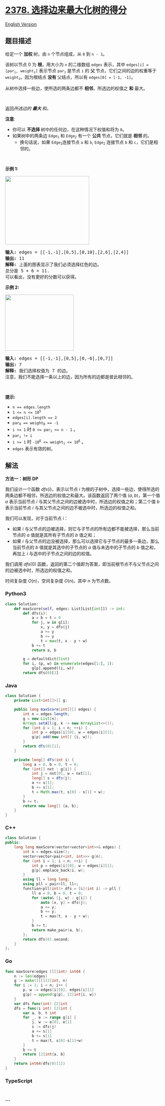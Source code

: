 # [2378. 选择边来最大化树的得分](https://leetcode.cn/problems/choose-edges-to-maximize-score-in-a-tree)

[English Version](/solution/2300-2399/2378.Choose%20Edges%20to%20Maximize%20Score%20in%20a%20Tree/README_EN.md)

## 题目描述

<!-- 这里写题目描述 -->

<p>给定一个&nbsp;<strong>加权&nbsp;</strong>树，由 <code>n</code> 个节点组成，从 <code>0</code> 到 <code>n - 1</code>。</p>

<p>该树以节点 0 为&nbsp;<strong>根</strong>，用大小为 <code>n</code> 的二维数组 <code>edges</code> 表示，其中 <code>edges[i] = [par<sub>i</sub>, weight<sub>i</sub>]</code> 表示节点 <code>par<sub>i</sub></code> 是节点 <code>i</code>&nbsp;的&nbsp;<strong>父&nbsp;</strong>节点，它们之间的边的权重等于 <code>weight<sub>i</sub></code>。因为根结点&nbsp;<strong>没有&nbsp;</strong>父结点，所以有 <code>edges[0] = [-1, -1]</code>。</p>

<p>从树中选择一些边，使所选的两条边都不&nbsp;<strong>相邻</strong>，所选边的权值之 <strong>和</strong> 最大。</p>

<p>&nbsp;</p>

<p>返回<em>所选边的&nbsp;<strong>最大&nbsp;</strong>和。</em></p>

<p><strong>注意</strong>:</p>

<ul>
	<li>你可以&nbsp;<strong>不选择&nbsp;</strong>树中的任何边，在这种情况下权值和将为 <code>0</code>。</li>
	<li>如果树中的两条边 <code>Edge<sub>1</sub></code> 和 <code>Edge<sub>2</sub></code> 有一个&nbsp;<strong>公共&nbsp;</strong>节点，它们就是&nbsp;<strong>相邻&nbsp;</strong>的。
	<ul>
		<li>换句话说，如果 <code>Edge<sub>1</sub></code>连接节点 <code>a</code> 和 <code>b</code>, <code>Edge<sub>2</sub></code> 连接节点 <code>b</code> 和 <code>c</code>，它们是相邻的。</li>
	</ul>
	</li>
</ul>

<p>&nbsp;</p>

<p><strong class="example">示例 1:</strong></p>
<img alt="" src="https://fastly.jsdelivr.net/gh/doocs/leetcode@main/solution/2300-2399/2378.Choose%20Edges%20to%20Maximize%20Score%20in%20a%20Tree/images/treedrawio.png" style="width: 271px; height: 221px;" />
<pre>
<strong>输入:</strong> edges = [[-1,-1],[0,5],[0,10],[2,6],[2,4]]
<strong>输出:</strong> 11
<strong>解释:</strong> 上面的图表显示了我们必须选择红色的边。
总分是 5 + 6 = 11.
可以看出，没有更好的分数可以获得。
</pre>

<p><strong class="example">示例 2:</strong></p>
<img alt="" src="https://fastly.jsdelivr.net/gh/doocs/leetcode@main/solution/2300-2399/2378.Choose%20Edges%20to%20Maximize%20Score%20in%20a%20Tree/images/treee1293712983719827.png" style="width: 221px; height: 181px;" />
<pre>
<strong>输入:</strong> edges = [[-1,-1],[0,5],[0,-6],[0,7]]
<strong>输出:</strong> 7
<strong>解释:</strong> 我们选择权值为 7 的边。
注意，我们不能选择一条以上的边，因为所有的边都是彼此相邻的。
</pre>

<p>&nbsp;</p>

<p><strong>提示:</strong></p>

<ul>
	<li><code>n == edges.length</code></li>
	<li><code>1 &lt;= n &lt;= 10<sup>5</sup></code></li>
	<li><code>edges[i].length == 2</code></li>
	<li><code>par<sub>0</sub> == weight<sub>0</sub> == -1</code></li>
	<li><code>i &gt;= 1</code>&nbsp;时&nbsp;<code>0 &lt;= par<sub>i</sub> &lt;= n - 1</code>&nbsp;。</li>
	<li><code>par<sub>i</sub> != i</code></li>
	<li><code>i &gt;= 1</code>&nbsp;时&nbsp;<code>-10<sup>6</sup> &lt;= weight<sub>i</sub> &lt;= 10<sup>6</sup></code> 。</li>
	<li><code>edges</code> 表示有效的树。</li>
</ul>

## 解法

<!-- 这里可写通用的实现逻辑 -->

**方法一：树形 DP**

我们设计一个函数 $dfs(i)$，表示以节点 $i$ 为根的子树中，选择一些边，使得所选的两条边都不相邻，所选边的权值之和最大。该函数返回了两个值 $(a, b)$，第一个值 $a$ 表示当前节点 $i$ 与其父节点之间的边被选中时，所选边的权值之和；第二个值 $b$ 表示当前节点 $i$ 与其父节点之间的边不被选中时，所选边的权值之和。

我们可以发现，对于当前节点 $i$：

-   如果 $i$ 与父节点的边被选择，则它与子节点的所有边都不能被选择，那么当前节点的 $a$ 值就是其所有子节点的 $b$ 值之和；
-   如果 $i$ 与父节点的边没被选择，那么可以选择它与子节点的最多一条边，那么当前节点的 $b$ 值就是其选中的子节点的 $a$ 值与未选中的子节点的 $b$ 值之和，再加上 $i$ 与选中的子节点之间的边的权值。

我们调用 $dfs(0)$ 函数，返回的第二个值即为答案，即当前根节点不与父节点之间的边被选中时，所选边的权值之和。

时间复杂度 $O(n)$，空间复杂度 $O(n)$。其中 $n$ 为节点数。

<!-- tabs:start -->

### **Python3**

<!-- 这里可写当前语言的特殊实现逻辑 -->

```python
class Solution:
    def maxScore(self, edges: List[List[int]]) -> int:
        def dfs(i):
            a = b = t = 0
            for j, w in g[i]:
                x, y = dfs(j)
                a += y
                b += y
                t = max(t, x - y + w)
            b += t
            return a, b

        g = defaultdict(list)
        for i, (p, w) in enumerate(edges[1:], 1):
            g[p].append((i, w))
        return dfs(0)[1]
```

### **Java**

<!-- 这里可写当前语言的特殊实现逻辑 -->

```java
class Solution {
    private List<int[]>[] g;

    public long maxScore(int[][] edges) {
        int n = edges.length;
        g = new List[n];
        Arrays.setAll(g, k -> new ArrayList<>());
        for (int i = 1; i < n; ++i) {
            int p = edges[i][0], w = edges[i][1];
            g[p].add(new int[] {i, w});
        }
        return dfs(0)[1];
    }

    private long[] dfs(int i) {
        long a = 0, b = 0, t = 0;
        for (int[] nxt : g[i]) {
            int j = nxt[0], w = nxt[1];
            long[] s = dfs(j);
            a += s[1];
            b += s[1];
            t = Math.max(t, s[0] - s[1] + w);
        }
        b += t;
        return new long[] {a, b};
    }
}
```

### **C++**

```cpp
class Solution {
public:
    long long maxScore(vector<vector<int>>& edges) {
        int n = edges.size();
        vector<vector<pair<int, int>>> g(n);
        for (int i = 1; i < n; ++i) {
            int p = edges[i][0], w = edges[i][1];
            g[p].emplace_back(i, w);
        }
        using ll = long long;
        using pll = pair<ll, ll>;
        function<pll(int)> dfs = [&](int i) -> pll {
            ll a = 0, b = 0, t = 0;
            for (auto& [j, w] : g[i]) {
                auto [x, y] = dfs(j);
                a += y;
                b += y;
                t = max(t, x - y + w);
            }
            b += t;
            return make_pair(a, b);
        };
        return dfs(0).second;
    }
};
```

### **Go**

```go
func maxScore(edges [][]int) int64 {
	n := len(edges)
	g := make([][][2]int, n)
	for i := 1; i < n; i++ {
		p, w := edges[i][0], edges[i][1]
		g[p] = append(g[p], [2]int{i, w})
	}
	var dfs func(int) [2]int
	dfs = func(i int) [2]int {
		var a, b, t int
		for _, e := range g[i] {
			j, w := e[0], e[1]
			s := dfs(j)
			a += s[1]
			b += s[1]
			t = max(t, s[0]-s[1]+w)
		}
		b += t
		return [2]int{a, b}
	}
	return int64(dfs(0)[1])
}
```

### **TypeScript**

```ts

```

### **...**

```


```

<!-- tabs:end -->
